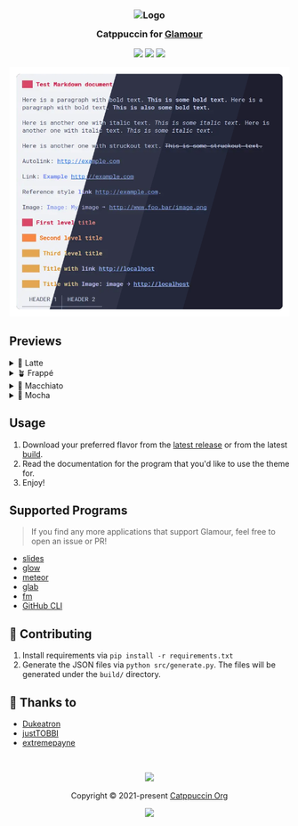 <h3 align="center">
	<img src="https://raw.githubusercontent.com/catppuccin/catppuccin/main/assets/logos/exports/1544x1544_circle.png" width="100" alt="Logo"/><br/>
	<img src="https://raw.githubusercontent.com/catppuccin/catppuccin/main/assets/misc/transparent.png" height="30" width="0px"/>
	Catppuccin for <a href="https://github.com/charmbracelet/glamour">Glamour</a>
	<img src="https://raw.githubusercontent.com/catppuccin/catppuccin/main/assets/misc/transparent.png" height="30" width="0px"/>
</h3>

<p align="center">
	<a href="https://github.com/catppuccin/glamour/stargazers"><img src="https://img.shields.io/github/stars/catppuccin/glamour?colorA=363a4f&colorB=b7bdf8&style=for-the-badge"></a>
	<a href="https://github.com/catppuccin/glamour/issues"><img src="https://img.shields.io/github/issues/catppuccin/glamour?colorA=363a4f&colorB=f5a97f&style=for-the-badge"></a>
	<a href="https://github.com/catppuccin/glamour/contributors"><img src="https://img.shields.io/github/contributors/catppuccin/glamour?colorA=363a4f&colorB=a6da95&style=for-the-badge"></a>
</p>

<p align="center">
	<img src="/assets/res.webp"/>
</p>

## Previews

<details>
<summary>🌻 Latte</summary>
  <img src="assets/latte.webp"/>
</details>
<details>
<summary>🪴 Frappé</summary>
  <img src="assets/frappe.webp"/>
</details>
<details>
<summary>🌺 Macchiato</summary>
  <img src="assets/macchiato.webp"/>
</details>
<details>
<summary>🌿 Mocha</summary>
  <img src="assets/mocha.webp"/>
</details>

## Usage

1. Download your preferred flavor from the
   [latest release](https://github.com/catppuccin/glamour/releases/latest) or
   from the latest [build](https://github.com/catppuccin/glamour).
2. Read the documentation for the program that you'd like to use the theme for.
3. Enjoy!

## Supported Programs

> If you find any more applications that support Glamour, feel free to open an
> issue or PR!

- [slides](https://github.com/maaslalani/slides)
- [glow](https://github.com/charmbracelet/glow)
- [meteor](https://github.com/odpf/meteor)
- [glab](https://gitlab.com/gitlab-org/cli)
- [fm](https://github.com/knipferrc/fm)
- [GitHub CLI](https://github.com/cli/cli)

## 👐 Contributing

1. Install requirements via `pip install -r requirements.txt`
2. Generate the JSON files via `python src/generate.py`. The files will be
   generated under the `build/` directory.

## 💝 Thanks to

- [Dukeatron](https://github.com/Dukeatron)
- [justTOBBI](https://github.com/justTOBBI)
- [extremepayne](https://github.com/extremepayne)

&nbsp;

<p align="center">
	<img src="https://raw.githubusercontent.com/catppuccin/catppuccin/main/assets/footers/gray0_ctp_on_line.svg?sanitize=true" />
</p>

<p align="center">
	Copyright &copy; 2021-present <a href="https://github.com/catppuccin" target="_blank">Catppuccin Org</a>
</p>

<p align="center">
	<a href="https://github.com/catppuccin/catppuccin/blob/main/LICENSE"><img src="https://img.shields.io/static/v1.svg?style=for-the-badge&label=License&message=MIT&logoColor=d9e0ee&colorA=363a4f&colorB=b7bdf8"/></a>
</p>
